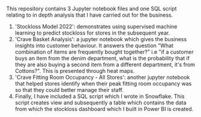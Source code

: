 This repository contains 3 Jupyter notebook files and one SQL script relating to in depth analysis that I have carried out for the business. 

1. 'Stockloss Model 2022': demonstrates using supervised machine learning to predict stockloss for stores in the subsequent year.
2. 'Crave Basket Analysis': a jupyter notebook which gives the business insights into customer behaviour. It answers the question "What combination of items are frequently bought together?" i.e "if a customer buys an item from the denim department, what is the probability that if they are also buying a second item from a different department, it's from Cottons?". This is presented through heat maps. 
3. 'Crave Fitting Room Occupancy - All Stores': another jupyter notebook that helped stores identify when their peak fitting room occupancy was so that they could better manage their staff. 
4. Finally, I have included a SQL script which I wrote in Snowflake. This script creates view and subsequently a table which contains the data from which the stockloss dashboard which I built in Power BI is created. 
